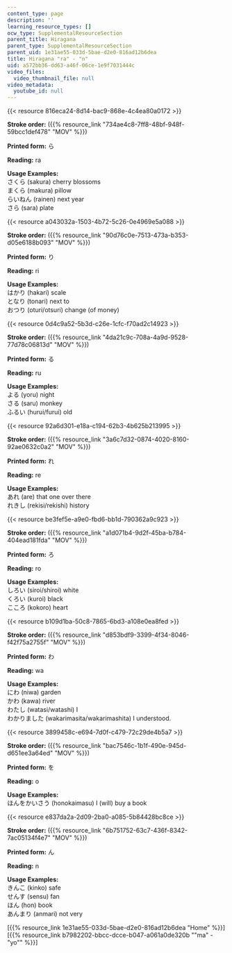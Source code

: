 ```yaml
---
content_type: page
description: ''
learning_resource_types: []
ocw_type: SupplementalResourceSection
parent_title: Hiragana
parent_type: SupplementalResourceSection
parent_uid: 1e31ae55-033d-5bae-d2e0-816ad12b6dea
title: Hiragana "ra" - "n"
uid: a572bb36-dd63-a46f-06ce-1e9f7031444c
video_files:
  video_thumbnail_file: null
video_metadata:
  youtube_id: null
---
```


{{< resource 816eca24-8d14-bac9-868e-4c4ea80a0172 >}}

**Stroke order:** ({{% resource_link "734ae4c8-7ff8-48bf-948f-59bcc1def478" "MOV" %}})

**Printed form:** ら

**Reading:** ra

**Usage Examples:**  
さくら (sakura) cherry blossoms  
まくら (makura) pillow  
らいねん (rainen) next year  
さら (sara) plate

{{< resource a043032a-1503-4b72-5c26-0e4969e5a088 >}}

**Stroke order:** ({{% resource_link "90d76c0e-7513-473a-b353-d05e6188b093" "MOV" %}})

**Printed form:** り

**Reading:** ri

**Usage Examples:**  
はかり (hakari) scale  
となり (tonari) next to  
おつり (oturi/otsuri) change (of money)

{{< resource 0d4c9a52-5b3d-c26e-1cfc-f70ad2c14923 >}}

**Stroke order:** ({{% resource_link "4da21c9c-708a-4a9d-9528-77d78c06813d" "MOV" %}})

**Printed form:** る

**Reading:** ru

**Usage Examples:**  
よる (yoru) night  
さる (saru) monkey  
ふるい (hurui/furui) old

{{< resource 92a6d301-e18a-c194-62b3-4b625b213995 >}}

**Stroke order:** ({{% resource_link "3a6c7d32-0874-4020-8160-92ae0632c0a2" "MOV" %}})

**Printed form:** れ

**Reading:** re

**Usage Examples:**  
あれ (are) that one over there  
れきし (rekisi/rekishi) history

{{< resource be3fef5e-a9e0-fbd6-bb1d-790362a9c923 >}}

**Stroke order:** ({{% resource_link "a1d071b4-9d2f-45ba-b784-404ead181fda" "MOV" %}})

**Printed form:** ろ

**Reading:** ro

**Usage Examples:**  
しろい (siroi/shiroi) white  
くろい (kuroi) black  
こころ (kokoro) heart

{{< resource b109d1ba-50c8-7865-6bd3-a108e0ea8fed >}}

**Stroke order:** ({{% resource_link "d853bdf9-3399-4f34-8046-f42f75a2755f" "MOV" %}})

**Printed form:** わ

**Reading:** wa

**Usage Examples:**  
にわ (niwa) garden  
かわ (kawa) river  
わたし (watasi/watashi) I  
わかりました (wakarimasita/wakarimashita) I understood.

{{< resource 3899458c-e694-7d0f-c479-72c29de4b5a7 >}}

**Stroke order:** ({{% resource_link "bac7546c-1b1f-490e-945d-d651ee3a64ed" "MOV" %}})

**Printed form:** を

**Reading:** o

**Usage Examples:**  
ほんをかいさう (honokaimasu) I (will) buy a book

{{< resource e837da2a-2d09-2ba0-a085-5b84428bc8ce >}}

**Stroke order:** ({{% resource_link "6b751752-63c7-436f-8342-7ac05134f4e7" "MOV" %}})

**Printed form:** ん

**Reading:** n

**Usage Examples:**  
きんこ (kinko) safe  
せんす (sensu) fan  
ほん (hon) book  
あんまり (anmari) not very

  
\[{{% resource_link 1e31ae55-033d-5bae-d2e0-816ad12b6dea "Home" %}}\] \[{{% resource_link b7982202-bbcc-dcce-b047-a061a0de320b "\"ma\" - \"yo\"" %}}\]